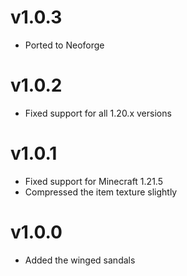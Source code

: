 # v1.0.3

- Ported to Neoforge

# v1.0.2

- Fixed support for all 1.20.x versions

# v1.0.1

- Fixed support for Minecraft 1.21.5
- Compressed the item texture slightly

# v1.0.0

- Added the winged sandals
